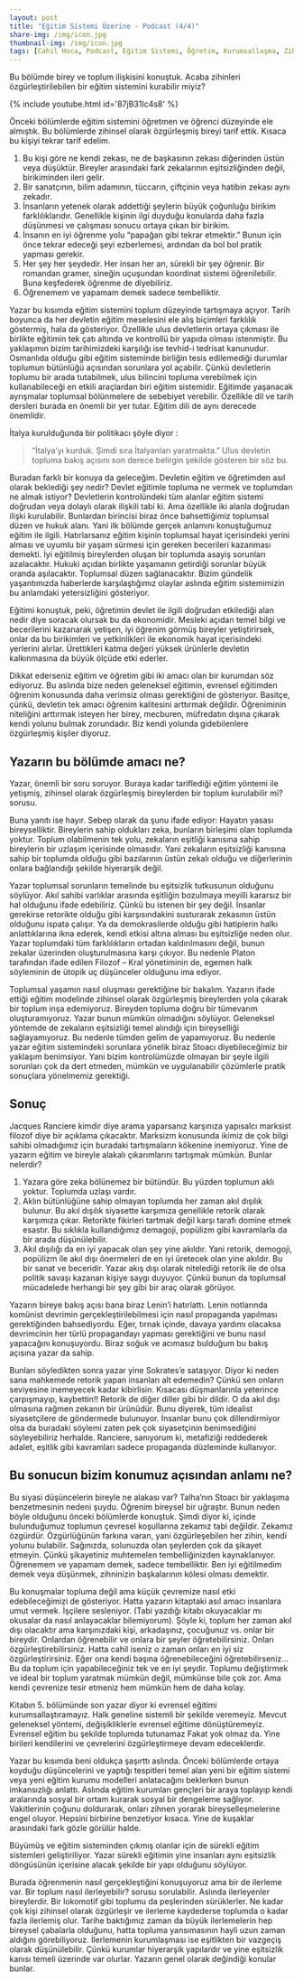 ```yaml
---
layout: post
title: "Eğitim Sistemi Üzerine - Podcast (4/4)"
share-img: /img/icon.jpg
thumbnail-img: /img/icon.jpg
tags: [Cahil Hoca, Podcast, Eğitim Sistemi, Öğretim, Kurumsallaşma, Zihinsel Özgürleşme]
---
```


Bu bölümde birey ve toplum ilişkisini konuştuk. Acaba zihinleri özgürleştirilebilen bir eğitim sistemini kurabilir miyiz?

{% include youtube.html id='87jB31Ic4s8' %}

Önceki bölümlerde eğitim sistemini öğretmen ve öğrenci düzeyinde ele almıştık. Bu bölümlerde zihinsel olarak özgürleşmiş bireyi tarif ettik. Kısaca bu kişiyi tekrar tarif edelim. 

1. Bu kişi göre ne kendi zekası, ne de başkasının zekası diğerinden üstün veya düşüktür. Bireyler arasındaki fark zekalarının eşitsizliğinden değil, birikiminden ileri gelir.
2. Bir sanatçının, bilim adamının, tüccarın, çiftçinin veya hatibin zekası aynı zekadır. 
3. İnsanların yetenek olarak addettiği şeylerin büyük çoğunluğu birikim farklılıklarıdır. Genellikle kişinin ilgi duyduğu konularda daha fazla düşünmesi ve çalışması sonucu ortaya çıkan bir birikim. 
4. İnsanın en iyi öğrenme yolu “papağan gibi tekrar etmektir.” Bunun için önce tekrar edeceği şeyi ezberlemesi, ardından da bol bol pratik yapması gerekir. 
5. Her şey her şeydedir. Her insan her an, sürekli bir şey öğrenir. Bir romandan gramer, sineğin uçuşundan koordinat sistemi öğrenilebilir. Buna keşfederek öğrenme de diyebiliriz.
6. Öğrenemem ve yapamam demek sadece tembelliktir.

Yazar bu kısımda eğitim sistemini toplum düzeyinde tartışmaya açıyor. Tarih boyunca da her devletin eğitim meselesini ele alış biçimleri farklılık göstermiş, hala da gösteriyor. Özellikle ulus devletlerin ortaya çıkması ile birlikte eğitimin tek çatı altında ve kontrollü bir yapıda olması istenmiştir. Bu yaklaşımın bizim tarihimizdeki karşılığı ise tevhid-i tedrisat kanunudur. Osmanlıda olduğu gibi eğitim sisteminde birliğin tesis edilemediği durumlar toplumun bütünlüğü açısından sorunlara yol açabilir. Çünkü devletlerin toplumu bir arada tutabilmek, ulus bilincini topluma verebilmek için kullanabileceği en etkili araçlardan biri eğitim sistemidir. Eğitimde yaşanacak ayrışmalar toplumsal bölünmelere de sebebiyet verebilir. Özellikle dil ve tarih dersleri burada en önemli bir yer tutar. Eğitim dili de aynı derecede önemlidir.

İtalya kurulduğunda bir politikacı şöyle diyor :

> “İtalya’yı kurduk. Şimdi sıra İtalyanları yaratmakta.” Ulus devletin topluma bakış açısını son derece belirgin şekilde gösteren bir söz bu.

Buradan farklı bir konuya da geleceğim. Devletin eğitim ve öğretimden asıl olarak beklediği şey nedir? Devlet eğitimle topluma ne vermek ve toplumdan ne almak istiyor? Devletlerin kontrolündeki tüm alanlar eğitim sistemi doğrudan veya dolaylı olarak ilişkili tabi ki. Ama özellikle iki alanla doğrudan ilişki kurulabilir. Bunlardan birincisi biraz önce bahsettiğimiz toplumsal düzen ve  hukuk alanı. Yani ilk bölümde gerçek anlamını konuştuğumuz eğitim ile ilgili. Hatırlarsanız eğitim kişinin toplumsal hayat içerisindeki yerini alması ve uyumlu bir yaşam sürmesi için gereken becerileri kazanması demekti. İyi eğitilmiş bireylerden oluşan bir toplumda asayiş sorunları azalacaktır. Hukuki açıdan birlikte yaşamanın getirdiği sorunlar büyük oranda aşılacaktır. Toplumsal düzen sağlanacaktır. Bizim gündelik yaşantımızda haberlerde karşılaştığımız olaylar aslında eğitim sistemimizin bu anlamdaki yetersizliğini gösteriyor.

Eğitimi konuştuk, peki, öğretimin devlet ile ilgili doğrudan etkilediği alan nedir diye soracak olursak bu da ekonomidir. Mesleki açıdan temel bilgi ve becerilerini kazanarak yetişen, iyi öğrenim görmüş bireyler yetiştirirsek, onlar da bu birikimleri ve yetkinlikleri ile ekonomik hayat içerisindeki yerlerini alırlar. Ürettikleri katma değeri yüksek ürünlerle devletin kalkınmasına da büyük ölçüde etki ederler.

Dikkat ederseniz eğitim ve öğretim gibi iki amacı olan bir kurumdan söz ediyoruz. Bu aslında bize neden geleneksel eğitimin, evrensel eğitimden öğrenim konusunda daha verimsiz olması gerektiğini de gösteriyor. Basitçe, çünkü, devletin tek amacı öğrenim kalitesini arttırmak değildir. Öğreniminin niteliğini arttırmak isteyen her birey, mecburen, müfredatın dışına çıkarak kendi yolunu bulmak zorundadır. Biz kendi yolunda gidebilenlere özgürleşmiş kişiler diyoruz.  

## Yazarın bu bölümde amacı ne?

Yazar, önemli bir soru soruyor. Buraya kadar tariflediği eğitim yöntemi ile yetişmiş, zihinsel olarak özgürleşmiş bireylerden bir toplum kurulabilir mi? sorusu.

Buna yanıtı ise hayır. Sebep olarak da şunu ifade ediyor: Hayatın yasası bireyselliktir. Bireylerin sahip oldukları zeka, bunların birleşimi olan toplumda yoktur. Toplum olabilmenin tek yolu, zekaların eşitliği kanısına sahip bireylerin bir uzlaşım içerisinde olmasıdır. Yani zekaların eşitsizliği kanısına sahip bir toplumda olduğu gibi bazılarının üstün zekalı olduğu ve diğerlerinin onlara bağlandığı şekilde hiyerarşik değil. 

Yazar toplumsal sorunların temelinde bu eşitsizlik tutkusunun olduğunu söylüyor. Akıl sahibi varlıklar arasında eşitliğin bozulmaya meyilli kararsız bir hal olduğunu ifade edebiliriz. Çünkü bu istenen bir şey değil. İnsanlar gerekirse retorikte olduğu gibi karşısındakini susturarak zekasının üstün olduğunu ispata çalışır. Ya da demokrasilerde olduğu gibi hatiplerin halkı anlattıklarına ikna ederek, kendi etkisi altına alması bu eşitsizliğe neden olur. Yazar toplumdaki tüm farklılıkların ortadan kaldırılmasını değil, bunun zekalar üzerinden oluşturulmasına karşı çıkıyor. Bu nedenle Platon tarafından ifade edilen Filozof – Kral yönetiminin de, egemen halk söyleminin de ütopik uç düşünceler olduğunu ima ediyor.

Toplumsal yaşamın nasıl oluşması gerektiğine bir bakalım. Yazarın ifade ettiği eğitim modelinde zihinsel olarak özgürleşmiş bireylerden yola çıkarak bir toplum inşa edemiyoruz. Bireyden topluma doğru bir tümevarım oluşturamıyoruz. Yazar bunun mümkün olmadığını söylüyor. Geleneksel yöntemde de zekaların eşitsizliği temel alındığı için bireyselliği sağlayamıyoruz. Bu nedenle tümden gelim de yapamıyoruz. Bu nedenle yazar eğitim sistemindeki sorunlara yönelik biraz Stoacı diyebileceğimiz bir yaklaşım benimsiyor. Yani bizim kontrolümüzde olmayan bir şeyle ilgili sorunları çok da dert etmeden, mümkün ve uygulanabilir çözümlerle pratik sonuçlara yönelmemiz gerektiği. 

## Sonuç

Jacques Ranciere kimdir diye arama yaparsanız karşınıza yapısalcı marksist filozof diye bir açıklama çıkacaktır. Marksizm konusunda ikimiz de çok bilgi sahibi olmadığımız için buradaki tartışmaların kökenine inemiyoruz. Yine de yazarın eğitim ve bireyle alakalı çıkarımlarını tartışmak mümkün. Bunlar nelerdir?

1. Yazara göre zeka bölünemez bir bütündür. Bu yüzden toplumun aklı yoktur. Toplumda uzlaşı vardır.
2. Aklın bütünlüğüne sahip olmayan toplumda her zaman akıl dışılık bulunur. Bu akıl dışılık siyasette karşımıza genellikle retorik olarak karşımıza çıkar. Retorikte fikirleri tartmak değil karşı tarafı domine etmek esastır. Bu sıklıkla kullandığımız demagoji, popülizm gibi kavramlarla da bir arada düşünülebilir. 
3. Akıl dışılığı da en iyi yapacak olan şey yine akıldır. Yani retorik, demogoji, popülizm ile akıl dışı önermeleri de en iyi üretecek olan yine akıldır. Bu bir sanat ve beceridir. 
Yazar akış dışı olarak nitelediği retorik ile de olsa politik savaşı kazanan kişiye saygı duyuyor. Çünkü bunun da toplumsal mücadelede herhangi bir şey gibi bir araç olarak görüyor. 

Yazarın bireye bakış açısı bana biraz Lenin’i hatırlattı. Lenin notlarında komünist devrimin gerçekleştirilebilmesi için nasıl propaganda yapılması gerektiğinden bahsediyordu. Eğer, tırnak içinde, davaya yardımı olacaksa devrimcinin her türlü propagandayı yapması gerektiğini ve bunu nasıl yapacağını konuşuyordu. Biraz soğuk ve acımasız bulduğum bu bakış açısına yazar da sahip. 

Bunları söyledikten sonra yazar yine Sokrates’e sataşıyor. Diyor ki neden sana mahkemede retorik yapan insanları alt edemedin? Çünkü sen onların seviyesine inemeyecek kadar kibirlisin. Kısacası düşmanlarınla yeterince çarpışmayıp, kaybettin!! Retorik de diğer diller gibi bir dildir. O da akıl dışı olmasına rağmen zekanın bir ürünüdür. Bunu diyerek, tüm idealist siyasetçilere de göndermede bulunuyor. İnsanlar bunu çok dillendirmiyor olsa da buradaki söylemi zaten pek çok siyasetçinin benimsediğini söyleyebiliriz herhalde. Ranciere, sanıyorum ki, metafiziği reddederek adalet, eşitlik gibi kavramları sadece propaganda düzleminde kullanıyor.

## Bu sonucun bizim konumuz açısından anlamı ne?

Bu siyasi düşüncelerin bireyle ne alakası var? Talha’nın Stoacı bir yaklaşıma benzetmesinin nedeni şuydu. Öğrenim bireysel bir uğraştır. Bunun neden böyle olduğunu önceki bölümlerde konuştuk. Şimdi diyor ki, içinde bulunduğumuz toplumun çevresel koşullarına zekamız tabi değildir. Zekamız özgürdür. Özgürlüğünün farkına varan, yani özgürleşebilen her zihin, kendi yolunu bulabilir. Sağınızda, solunuzda olan şeylerden çok da şikayet etmeyin. Çünkü şikayetiniz muhtemelen tembelliğinizden kaynaklanıyor. Öğrenemem ve yapamam demek, sadece tembelliktir. Ben iyi eğitilmedim demek veya düşünmek, zihninizin başkalarının kölesi olması demektir. 

Bu konuşmalar topluma değil ama küçük çevremize nasıl etki edebileceğimizi de gösteriyor. Hatta yazarın kitaptaki asıl amacı insanlara umut vermek. İşçilere sesleniyor. (Tabi yazdığı kitabı okuyacaklar mı okusalar da nasıl anlayacaklar bilemiyorum). Şöyle ki, toplum her zaman akıl dışı olacaktır ama karşınızdaki kişi, arkadaşınız, çocuğunuz vs. onlar bir bireydir. Onlardan öğrenebilir ve onlara bir şeyler öğretebilirsiniz. Onları özgürleştirebilirsiniz. Hatta cahil iseniz o zaman onları en iyi siz özgürleştirirsiniz. Eğer ona kendi başına öğrenebileceğini öğretebilirseniz… Bu da toplum için yapabileceğiniz tek ve en iyi şeydir. Toplumu değiştirmek ve ideal bir toplum yaratmak mümkün değil, mümkünse bile çok zor. Ama kendi çevrenize tesir etmeniz hem mümkün hem de daha kolay. 

Kitabın 5. bölümünde son yazar diyor ki evrensel eğitimi kurumsallaştıramayız. Halk geneline sistemli bir şekilde veremeyiz. Mevcut geleneksel yöntemi, değişikliklerle evrensel eğitime dönüştüremeyiz. Evrensel eğitim bu şekilde toplumda tutunamaz Fakat yok olmaz da. Yine birileri kendilerini ve çevrelerini özgürleştirmeye devam edeceklerdir. 

Yazar bu kısımda beni oldukça şaşırttı aslında. Önceki bölümlerde ortaya koyduğu düşüncelerini ve yaptığı tespitleri temel alan yeni bir eğitim sistemi veya yeni eğitim kurumu modelleri anlatacağını beklerken bunun imkansızlığı anlattı. Aslında eğitim kurumları gençleri bir araya toplayıp kendi aralarında sosyal bir ortam kurarak sosyal bir dengeleme sağlıyor. Vakitlerinin çoğunu doldurarak, onları zihnen yorarak bireyselleşmelerine engel oluyor. Hepsini birbirine benzetiyor kısaca. Yine de kuşaklar arasındaki fark gözle görülür halde. 

Büyümüş ve eğitim sisteminden çıkmış olanlar için de sürekli eğitim sistemleri geliştiriliyor. Yazar sürekli eğitimin yine insanları aynı eşitsizlik döngüsünün içerisine alacak şekilde bir yapı olduğunu söylüyor. 

Burada öğrenmenin nasıl gerçekleştiğini konuşuyoruz ama bir de ilerleme var. Bir toplum nasıl ilerleyebilir? sorusu sorulabilir. Aslında ilerleyenler bireylerdir. Bir lokomotif gibi toplumu da peşlerinden sürüklerler. Ne kadar çok kişi zihinsel olarak özgürleşir ve ilerleme kaydederse toplumda o kadar fazla ilerlemiş olur. Tarihe baktığımız zaman da büyük ilerlemelerin hep bireysel çabalarla olduğunu, hatta topluma yansımasının hayli uzun zaman aldığını görebiliyoruz. İlerlemenin kurumlaşması ise eşitlikten bir vazgeçiş olarak düşünülebilir. Çünkü kurumlar hiyerarşik yapılardır ve yine eşitsizlik kanısı temeli üzerinde var olurlar. Yazarın genel olarak değindiği konular bunlar.
